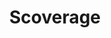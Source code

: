 ---
layout: libraries
title: "Scoverage"
description: "Code coverage tool for Scala"
github: "https://github.com/scoverage/scalac-scoverage-plugin"
---